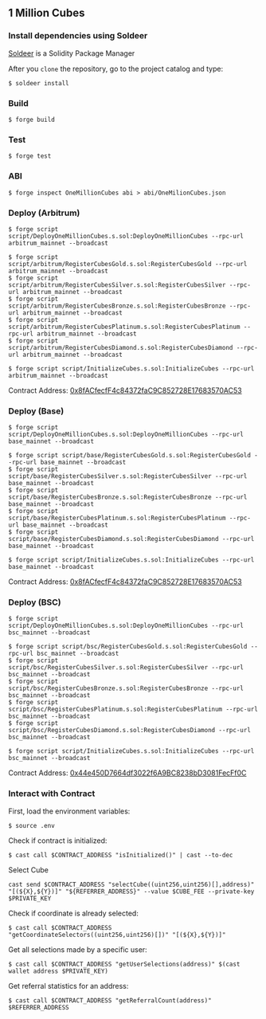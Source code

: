 ## 1 Million Cubes

### Install dependencies using Soldeer

[Soldeer](https://soldeer.xyz/) is a Solidity Package Manager

After you `clone` the repository, go to the project catalog and type:

```shell
$ soldeer install
```

### Build

```shell
$ forge build
```

### Test

```shell
$ forge test
```

### ABI

```shell
$ forge inspect OneMillionCubes abi > abi/OneMilionCubes.json
```

### Deploy (Arbitrum)

```shell
$ forge script script/DeployOneMillionCubes.s.sol:DeployOneMillionCubes --rpc-url arbitrum_mainnet --broadcast

$ forge script script/arbitrum/RegisterCubesGold.s.sol:RegisterCubesGold --rpc-url arbitrum_mainnet --broadcast
$ forge script script/arbitrum/RegisterCubesSilver.s.sol:RegisterCubesSilver --rpc-url arbitrum_mainnet --broadcast
$ forge script script/arbitrum/RegisterCubesBronze.s.sol:RegisterCubesBronze --rpc-url arbitrum_mainnet --broadcast
$ forge script script/arbitrum/RegisterCubesPlatinum.s.sol:RegisterCubesPlatinum --rpc-url arbitrum_mainnet --broadcast
$ forge script script/arbitrum/RegisterCubesDiamond.s.sol:RegisterCubesDiamond --rpc-url arbitrum_mainnet --broadcast

$ forge script script/InitializeCubes.s.sol:InitializeCubes --rpc-url arbitrum_mainnet --broadcast
```

Contract Address: [0x8fACfecfF4c84372faC9C852728E17683570AC53](https://arbiscan.io/address/0x8facfecff4c84372fac9c852728e17683570ac53)

### Deploy (Base)

```shell
$ forge script script/DeployOneMillionCubes.s.sol:DeployOneMillionCubes --rpc-url base_mainnet --broadcast

$ forge script script/base/RegisterCubesGold.s.sol:RegisterCubesGold --rpc-url base_mainnet --broadcast
$ forge script script/base/RegisterCubesSilver.s.sol:RegisterCubesSilver --rpc-url base_mainnet --broadcast
$ forge script script/base/RegisterCubesBronze.s.sol:RegisterCubesBronze --rpc-url base_mainnet --broadcast
$ forge script script/base/RegisterCubesPlatinum.s.sol:RegisterCubesPlatinum --rpc-url base_mainnet --broadcast
$ forge script script/base/RegisterCubesDiamond.s.sol:RegisterCubesDiamond --rpc-url base_mainnet --broadcast

$ forge script script/InitializeCubes.s.sol:InitializeCubes --rpc-url base_mainnet --broadcast
```

Contract Address: [0x8fACfecfF4c84372faC9C852728E17683570AC53](https://basescan.org/address/0x8fACfecfF4c84372faC9C852728E17683570AC53)

### Deploy (BSC)

```shell
$ forge script script/DeployOneMillionCubes.s.sol:DeployOneMillionCubes --rpc-url bsc_mainnet --broadcast

$ forge script script/bsc/RegisterCubesGold.s.sol:RegisterCubesGold --rpc-url bsc_mainnet --broadcast
$ forge script script/bsc/RegisterCubesSilver.s.sol:RegisterCubesSilver --rpc-url bsc_mainnet --broadcast
$ forge script script/bsc/RegisterCubesBronze.s.sol:RegisterCubesBronze --rpc-url bsc_mainnet --broadcast
$ forge script script/bsc/RegisterCubesPlatinum.s.sol:RegisterCubesPlatinum --rpc-url bsc_mainnet --broadcast
$ forge script script/bsc/RegisterCubesDiamond.s.sol:RegisterCubesDiamond --rpc-url bsc_mainnet --broadcast

$ forge script script/InitializeCubes.s.sol:InitializeCubes --rpc-url bsc_mainnet --broadcast
```

Contract Address: [0x44e450D7664df3022f6A9BC8238bD3081FecFf0C](https://bscscan.com/address/0x44e450D7664df3022f6A9BC8238bD3081FecFf0C)

### Interact with Contract

First, load the environment variables:
```shell
$ source .env
```

Check if contract is initialized:
```shell
$ cast call $CONTRACT_ADDRESS "isInitialized()" | cast --to-dec
```

Select Cube
```shell
cast send $CONTRACT_ADDRESS "selectCube((uint256,uint256)[],address)" "[(${X},${Y})]" "${REFERRER_ADDRESS}" --value $CUBE_FEE --private-key $PRIVATE_KEY
```

Check if coordinate is already selected:
```shell
$ cast call $CONTRACT_ADDRESS "getCoordinateSelectors((uint256,uint256)[])" "[(${X},${Y})]"
```

Get all selections made by a specific user:
```shell
$ cast call $CONTRACT_ADDRESS "getUserSelections(address)" $(cast wallet address $PRIVATE_KEY)
```

Get referral statistics for an address:
```shell
$ cast call $CONTRACT_ADDRESS "getReferralCount(address)" $REFERRER_ADDRESS
```